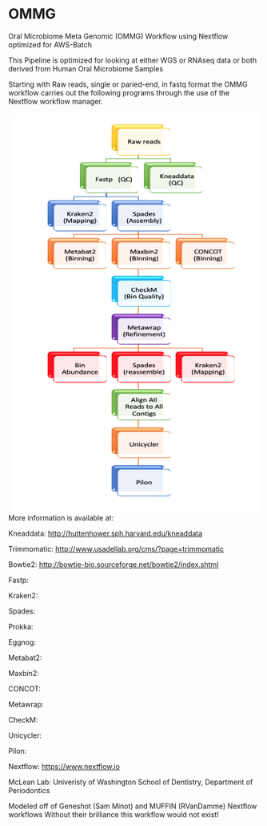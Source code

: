 # OMMG
Oral Microbiome Meta Genomic (OMMG) Workflow using Nextflow optimized for AWS-Batch

This Pipeline is optimized for looking at either WGS or RNAseq data or both derived from Human Oral Microbiome Samples

Starting with Raw reads, single or paried-end, in fastq format the OMMG workflow carries out the following programs through the use of the Nextflow workflow manager.

<img align="right" width="500" height="800" src="images/OMMG_workflow.png">

More information is available at: 

Kneaddata: http://huttenhower.sph.harvard.edu/kneaddata

Trimmomatic: http://www.usadellab.org/cms/?page=trimmomatic

Bowtie2: http://bowtie-bio.sourceforge.net/bowtie2/index.shtml

Fastp:

Kraken2:

Spades:

Prokka:

Eggnog:

Metabat2:

Maxbin2:

CONCOT:

Metawrap:

CheckM:

Unicycler:

Pilon:


Nextflow: https://www.nextflow.io

McLean Lab: Univeristy of Washington School of Dentistry, Department of Periodontics


Modeled off of Geneshot (Sam Minot) and MUFFIN (RVanDamme) Nextflow workflows
Without their brilliance this workflow would not exist!

